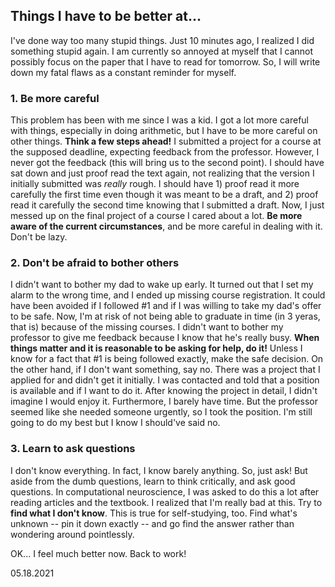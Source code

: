 ## Things I have to be better at...

I've done way too many stupid things. Just 10 minutes ago, I realized I did something stupid again. I am currently so annoyed at myself that I cannot possibly focus on the paper that I have to read for tomorrow. So, I will write down my fatal flaws as a constant reminder for myself.

### 1. Be more careful
This problem has been with me since I was a kid. I got a lot more careful with things, especially in doing arithmetic, but I have to be more careful on other things. __Think a few steps ahead!__ I submitted a project for a course at the supposed deadline, expecting feedback from the professor. However, I never got the feedback (this will bring us to the second point). I should have sat down and just proof read the text again, not realizing that the version I initially submitted was _really_ rough. I should have 1) proof read it more carefully the first time even though it was meant to be a draft, and 2) proof read it carefully the second time knowing that I submitted a draft. Now, I just messed up on the final project of a course I cared about a lot. __Be more aware of the current circumstances__, and be more careful in dealing with it. Don't be lazy.

### 2. Don't be afraid to bother others
I didn't want to bother my dad to wake up early. It turned out that I set my alarm to the wrong time, and I ended up missing course registration. It could have been avoided if I followed #1 and if I was willing to take my dad's offer to be safe. Now, I'm at risk of not being able to graduate in time (in 3 yeras, that is) because of the missing courses. I didn't want to bother my professor to give me feedback because I know that he's really busy. __When things matter and it is reasonable to be asking for help, do it!__ Unless I know for a fact that #1 is being followed exactly, make the safe decision. On the other hand, if I don't want something, say no. There was a project that I applied for and didn't get it initially. I was contacted and told that a position is available and if I want to do it. After knowing the project in detail, I didn't imagine I would enjoy it. Furthermore, I barely have time. But the professor seemed like she needed someone urgently, so I took the position. I'm still going to do my best but I know I should've said no. 

### 3. Learn to ask questions
I don't know everything. In fact, I know barely anything. So, just ask! But aside from the dumb questions, learn to think critically, and ask good questions. In computational neuroscience, I was asked to do this a lot after reading articles and the textbook. I realized that I'm really bad at this. Try to __find what I don't know__. This is true for self-studying, too. Find what's unknown -- pin it down exactly -- and go find the answer rather than wondering around pointlessly.

OK... I feel much better now. Back to work!

05.18.2021
